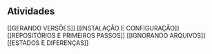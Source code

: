 ## **Atividades**

[[GERANDO VERSÕES]]
[[INSTALAÇÃO E CONFIGURAÇÃO]]
[[REPOSITÓRIOS E PRIMEIROS PASSOS]]
[[IGNORANDO ARQUIVOS]]  
[[ESTADOS E DIFERENÇAS]]  